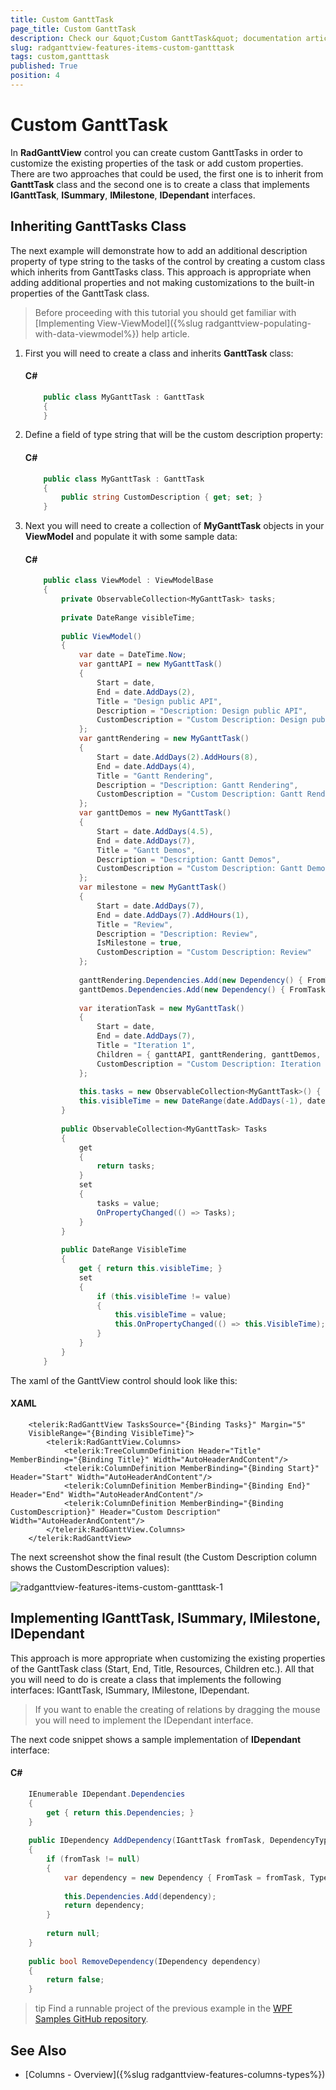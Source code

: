 ```yaml
---
title: Custom GanttTask
page_title: Custom GanttTask
description: Check our &quot;Custom GanttTask&quot; documentation article for the RadGanttView {{ site.framework_name }} control.
slug: radganttview-features-items-custom-gantttask
tags: custom,gantttask
published: True
position: 4
---
```


# Custom GanttTask

In __RadGanttView__ control you can create custom GanttTasks in order to customize the existing properties of the task or add custom properties. There are two approaches that could be used, the first one is to inherit from __GanttTask__ class and the second one is to create a class that implements __IGanttTask__, __ISummary__, __IMilestone__, __IDependant__ interfaces.

## Inheriting GanttTasks Class

The next example will demonstrate how to add an additional description property of type string to the tasks of the control by creating a custom class which inherits from GanttTasks class. This approach is appropriate when adding additional properties and not making customizations to the built-in properties of the GanttTask class.

>Before proceeding with this tutorial you should get familiar with [Implementing View-ViewModel]({%slug radganttview-populating-with-data-viewmodel%}) help article.

1. First you will need to create a class and inherits __GanttTask__ class:

	#### __C#__

	```C#
		public class MyGanttTask : GanttTask
		{
		}
	```

1. Define a field of type string that will be the custom description property:

	#### __C#__

	```C#
		public class MyGanttTask : GanttTask
		{
		    public string CustomDescription { get; set; }
		}
	```

1. Next you will need to create a collection of __MyGanttTask__ objects in your __ViewModel__ and populate it with some sample data:

	#### __C#__

	```C#
		public class ViewModel : ViewModelBase
		{
		    private ObservableCollection<MyGanttTask> tasks;
		
		    private DateRange visibleTime;
		
		    public ViewModel()
		    {
		        var date = DateTime.Now;
		        var ganttAPI = new MyGanttTask()
		        {
		            Start = date,
		            End = date.AddDays(2),
		            Title = "Design public API",
		            Description = "Description: Design public API",
		            CustomDescription = "Custom Description: Design public API"
		        };
		        var ganttRendering = new MyGanttTask()
		        {
		            Start = date.AddDays(2).AddHours(8),
		            End = date.AddDays(4),
		            Title = "Gantt Rendering",
		            Description = "Description: Gantt Rendering",
		            CustomDescription = "Custom Description: Gantt Rendering"
		        };
		        var ganttDemos = new MyGanttTask()
		        {
		            Start = date.AddDays(4.5),
		            End = date.AddDays(7),
		            Title = "Gantt Demos",
		            Description = "Description: Gantt Demos",
		            CustomDescription = "Custom Description: Gantt Demos"
		        };
		        var milestone = new MyGanttTask()
		        {
		            Start = date.AddDays(7),
		            End = date.AddDays(7).AddHours(1),
		            Title = "Review",
		            Description = "Description: Review",
		            IsMilestone = true,
		            CustomDescription = "Custom Description: Review"
		        };
		
		        ganttRendering.Dependencies.Add(new Dependency() { FromTask = ganttAPI });
		        ganttDemos.Dependencies.Add(new Dependency() { FromTask = ganttRendering });
		
		        var iterationTask = new MyGanttTask()
		        {
		            Start = date,
		            End = date.AddDays(7),
		            Title = "Iteration 1",
		            Children = { ganttAPI, ganttRendering, ganttDemos, milestone },
		            CustomDescription = "Custom Description: Iteration 1"
		        };
		
		        this.tasks = new ObservableCollection<MyGanttTask>() { iterationTask };
		        this.visibleTime = new DateRange(date.AddDays(-1), date.AddDays(9));
		    }
		
		    public ObservableCollection<MyGanttTask> Tasks
		    {
		        get
		        {
		            return tasks;
		        }
		        set
		        {
		            tasks = value;
		            OnPropertyChanged(() => Tasks);
		        }
		    }
		
		    public DateRange VisibleTime
		    {
		        get { return this.visibleTime; }
		        set
		        {
		            if (this.visibleTime != value)
		            {
		                this.visibleTime = value;
		                this.OnPropertyChanged(() => this.VisibleTime);
		            }
		        }
		    }
		}
	```

The xaml of the GanttView control should look like this:

#### __XAML__

```XAML
	<telerik:RadGanttView TasksSource="{Binding Tasks}" Margin="5"
	VisibleRange="{Binding VisibleTime}">
	    <telerik:RadGanttView.Columns>
	        <telerik:TreeColumnDefinition Header="Title" MemberBinding="{Binding Title}" Width="AutoHeaderAndContent"/>
	        <telerik:ColumnDefinition MemberBinding="{Binding Start}" Header="Start" Width="AutoHeaderAndContent"/>
	        <telerik:ColumnDefinition MemberBinding="{Binding End}" Header="End" Width="AutoHeaderAndContent"/>
	        <telerik:ColumnDefinition MemberBinding="{Binding CustomDescription}" Header="Custom Description" Width="AutoHeaderAndContent"/>
	    </telerik:RadGanttView.Columns>
	</telerik:RadGanttView>
```

The next screenshot show the final result (the Custom Description column shows the CustomDescription values):

![radganttview-features-items-custom-gantttask-1](images/radganttview-features-items-custom-gantttask-1.png)

## Implementing IGanttTask, ISummary, IMilestone, IDependant

This approach is more appropriate when customizing the existing properties of the GanttTask class (Start, End, Title, Resources, Children etc.). All that you will need to do is create a class that implements the following interfaces: IGanttTask, ISummary, IMilestone, IDependant.

>If you want to enable the creating of relations by dragging the mouse you will need to implement the IDependant interface.

The next code snippet shows a sample implementation of __IDependant__ interface:

#### __C#__

```C#
	IEnumerable IDependant.Dependencies
	{
	    get { return this.Dependencies; }
	}
	
	public IDependency AddDependency(IGanttTask fromTask, DependencyType type)
	{
	    if (fromTask != null)
	    {
	        var dependency = new Dependency { FromTask = fromTask, Type = type };
	
	        this.Dependencies.Add(dependency);
	        return dependency;
	    }
	
	    return null;
	}
	
	public bool RemoveDependency(IDependency dependency)
	{
	    return false;
	}
```

>tip Find a runnable project of the previous example in the [WPF Samples GitHub repository](https://github.com/telerik/xaml-sdk/tree/master/GanttView/CustomGanttTaskWithStatus).

## See Also

 * [Columns - Overview]({%slug radganttview-features-columns-types%})

